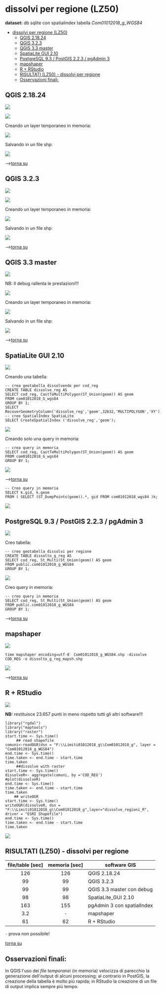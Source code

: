 # dissolvi per regione (LZ50)

**dataset:** db sqlite con spatialindex tabella _Com01012018_g_WGS84_

<!-- TOC -->

- [dissolvi per regione (LZ50)](#dissolvi-per-regione-lz50)
    - [QGIS 2.18.24](#qgis-21824)
    - [QGIS 3.2.3](#qgis-323)
    - [QGIS 3.3 master](#qgis-33-master)
    - [SpatiaLite GUI 2.10](#spatialite-gui-210)
    - [PostgreSQL 9.3 / PostGIS 2.2.3 / pgAdmin 3](#postgresql-93--postgis-223--pgadmin-3)
    - [mapshaper](#mapshaper)
    - [R + RStudio](#r--rstudio)
    - [RISULTATI (LZ50) - dissolvi per regione](#risultati-lz50---dissolvi-per-regione)
    - [Osservazioni finali:](#osservazioni-finali)

<!-- /TOC -->

## QGIS 2.18.24

![](../img/qgis21824_info.png)

![](../img/dissolve_reg/qgis21824_01.png)

Creando un layer temporaneo in memoria:

![](../img/dissolve_reg/qgis21824_02.png)

Salvando in un file shp:

![](../img/dissolve_reg/qgis21824_03.png)

-->[torna su](#dissolvi-per-regione-lz50)

## QGIS 3.2.3

![](../img/qgis323_info.png)

![](../img/dissolve_reg/qgis323_01.png)

Creando un layer temporaneo in memoria:

![](../img/dissolve_reg/qgis323_03.png)

Salvando in un file shp:

![](../img/dissolve_reg/qgis323_02.png)

-->[torna su](#dissolvi-per-regione-lz50)

## QGIS 3.3 master

![](../img/qgis33_master_info.png)

NB: Il debug rallenta le prestazioni!!!

![](../img/dissolve_reg/qgis330_01.png)

Creando un layer temporaneo in memoria:

![](../img/dissolve_reg/qgis330_03.png)

Salvando in un file shp:

![](../img/dissolve_reg/qgis330_02.png)

-->[torna su](#dissolvi-per-regione-lz50)

## SpatiaLite GUI 2.10

![](../img/spatialite_gui_210_info.png)

Creando una tabella:

```
-- crea geotabella dissolvendo per cod_reg
CREATE TABLE dissolve_reg AS
SELECT cod_reg, CastToMultiPolygon(ST_Union(geom)) AS geom
FROM com01012018_G_wgs84
GROUP BY 1;
SELECT RecoverGeometryColumn('dissolve_reg','geom',32632,'MULTIPOLYGON','XY');
-- creo SpatialIndex SpatiaLite
SELECT CreateSpatialIndex ('dissolve_reg','geom');
```
![](../img/dissolve_reg/sl_210_01.png)

Creando solo una query in memoria:

```
-- crea query in memoria
SELECT cod_reg, CastToMultiPolygon(ST_Union(geom)) AS geom
FROM com01012018_G_wgs84
GROUP BY 1;
```

![](../img/dissolve_reg/sl_210_02.png)

-->[torna su](#dissolvi-per-regione-lz50)

```
-- Creo query in memoria
SELECT k.gid, k.geom  
FROM ( SELECT (ST_DumpPoints(geom)).*, gid FROM com01012018_wgs84 )k;
```

![](../img/dissolve_reg/sl_210_02.png)

## PostgreSQL 9.3 / PostGIS 2.2.3 / pgAdmin 3

![](../img/pgAmin3_info.png)

Creo tabella:

```
-- creo geotabella dissolvi per regione
CREATE TABLE dissolto_g_reg AS
SELECT cod_reg, St_Multi(St_Union(geom)) AS geom
FROM public.com01012018_g_WGS84
GROUP BY 1;
```
![](../img/dissolve_reg/pg_223_01.png)

Creo query in memoria:

```
-- creo query in memoria
SELECT cod_reg, St_Multi(St_Union(geom)) AS geom
FROM public.com01012018_g_WGS84
GROUP BY 1;
```

-->[torna su](#dissolvi-per-regione-lz50)

## mapshaper

![](../img/mapshaper_info.png)

```
time mapshaper encoding=utf-8  Com01012018_g_WGS84.shp -dissolve COD_REG -o dissolto_g_reg_mapsh.shp
```

![](../img/dissolve_reg/mapshaper_01.png)

-->[torna su](#dissolvi-per-regione-lz50)

## R + RStudio

![](../img/rstudio_info.png)

**NB:** restituisce 23.657 punti in meno rispetto tutti gli altri software!!!

```
library("rgdal")
library("maptools")
library("raster")
start.time <- Sys.time()
     ## read shapefile
comuni<-readOGR(dsn = "F:\\Limiti01012018_g\\Com01012018_g", layer = "Com01012018_g_WGS84")
end.time <- Sys.time()
time.taken <- end.time - start.time
time.taken
     ##dissolve with raster
start.time <- Sys.time()
dissolveR<- aggregate(comuni, by ='COD_REG')
#plot(dissolveR)
end.time <- Sys.time()
time.taken <- end.time - start.time
time.taken
    ## writeOGR
start.time <- Sys.time()
writeOGR(dissolveR, dsn = "F:\\Limiti01012018_g\\Com01012018_g",layer="dissolve_regioni_R", driver = "ESRI Shapefile")
end.time <- Sys.time()
time.taken <- end.time - start.time
time.taken
```
![](../img/dissolve_reg/r_01.png)

## RISULTATI (LZ50) - dissolvi per regione

file/table [sec]|memoria [sec]|software GIS
:---------:|:---------:|---------
126        |  126      |QGIS 2.18.24
99         |   99      |QGIS 3.2.3
99         |   99      |QGIS 3.3 master con debug
98         |   98      |SpatiaLite_GUI 2.10
163        |  155      |pgAdmin 3 con spatialIndex
3.2        |   `-`     |mapshaper
61         |   62      |R + RStudio

`-` prova non possibile! 

[torna su](#dissolvi-per-regione-lz50)

## Osservazioni finali:

In QGIS l'uso dei _file temporanei_ (in memoria) velocizza di parecchio la generazione dell'output di alcuni processing; al contrario in PostGIS, la creazione della tabella è molto più rapida; in RStudio la creazione di un file di output implica sempre più tempo.